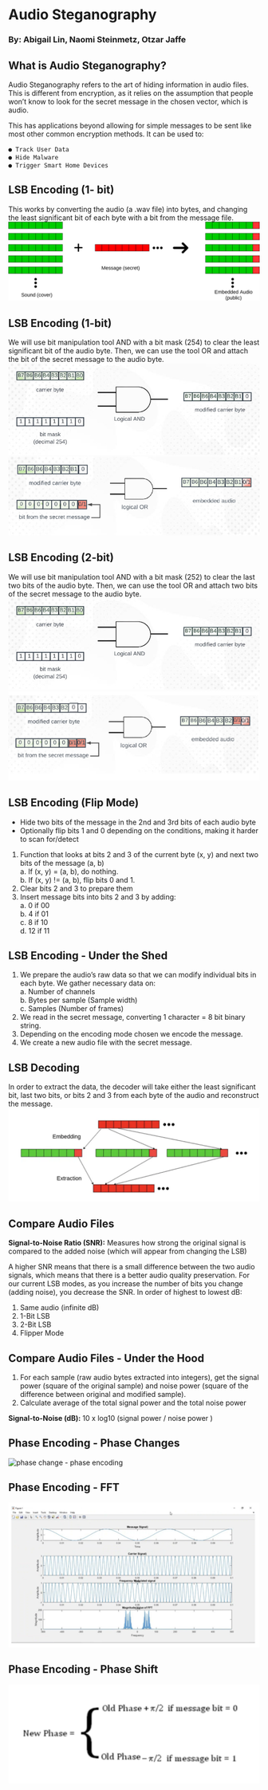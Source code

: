 # Audio Steganography

### By: Abigail Lin, Naomi Steinmetz, Otzar Jaffe


## What is Audio Steganography?

Audio Steganography refers to the art of hiding information in audio files. This is different
from encryption, as it relies on the assumption that people won’t know to look for the secret
message in the chosen vector, which is audio.

This has applications beyond allowing for simple messages to be sent like most other
common encryption methods. It can be used to:

```
● Track User Data
● Hide Malware
● Trigger Smart Home Devices
```

## LSB Encoding (1- bit)

This works by converting the audio (a .wav file) into bytes, and changing the least significant
bit of each byte with a bit from the message file.
 ![1-bit LSB Encoding](images/1bitlsb.png)

## LSB Encoding (1-bit)

We will use bit manipulation tool AND with a bit mask (254) to clear the least significant bit
of the audio byte. Then, we can use the tool OR and attach the bit of the secret message to
the audio byte.
![1-bit LSB Encoding Manipulation 1](images/image2.jpg)
![1-bit LSB Encoding Manipulation 2](images/image1.jpg)

## LSB Encoding (2-bit)

We will use bit manipulation tool AND with a bit mask (252) to clear the last two bits of the
audio byte. Then, we can use the tool OR and attach two bits of the secret message to the
audio byte.
![1-bit LSB Encoding Manipulation 1](images/image2.jpg)
![1-bit LSB Encoding Manipulation 2](images/2bitlsb.png)
## LSB Encoding (Flip Mode)

+ Hide two bits of the message in the 2nd and 3rd bits of each audio byte
+ Optionally flip bits 1 and 0 depending on the conditions, making it harder to scan for/detect

1. Function that looks at bits 2 and 3 of the current byte (x, y) and next two bits of the message (a,
    b) \
       a. If (x, y) = (a, b), do nothing. \
       b. If (x, y) != (a, b), flip bits 0 and 1. 
2. Clear bits 2 and 3 to prepare them
3. Insert message bits into bits 2 and 3 by adding: \
    a. 0 if 00 \
    b. 4 if 01 \
       c. 8 if 10 \
    d. 12 if 11


## LSB Encoding - Under the Shed

1. We prepare the audio’s raw data so that we can modify individual bits in each byte. We
    gather necessary data on: \
       a. Number of channels \
       b. Bytes per sample (Sample width) \
       c. Samples (Number of frames) 
2. We read in the secret message, converting 1 character = 8 bit binary string.
3. Depending on the encoding mode chosen we encode the message.
4. We create a new audio file with the secret message.


## LSB Decoding

In order to extract the data, the decoder will take either the least significant bit, last two bits,
or bits 2 and 3 from each byte of the audio and reconstruct the message.
![LSB Decoding](images/lsbdecode.png)

## Compare Audio Files

**Signal-to-Noise Ratio (SNR):** Measures how strong the original signal is compared to the
added noise (which will appear from changing the LSB)

A higher SNR means that there is a small difference between the two audio signals, which
means that there is a better audio quality preservation. For our current LSB modes, as you
increase the number of bits you change (adding noise), you decrease the SNR. In order of
highest to lowest dB:

1. Same audio (infinite dB)
2. 1-Bit LSB
3. 2-Bit LSB
4. Flipper Mode


## Compare Audio Files - Under the Hood

1. For each sample (raw audio bytes extracted into integers), get the signal power (square
    of the original sample) and noise power (square of the difference between original and
    modified sample).
2. Calculate average of the total signal power and the total noise power

**Signal-to-Noise (dB):** 10 x log10 (signal power / noise power )


## Phase Encoding - Phase Changes
![phase change - phase encoding](images/phasechanges.png)

## Phase Encoding - FFT
![Fast Fourier Transform](images/fft.png)

## Phase Encoding - Phase Shift
![Phase Shifts From Message](images/shifts.png)
